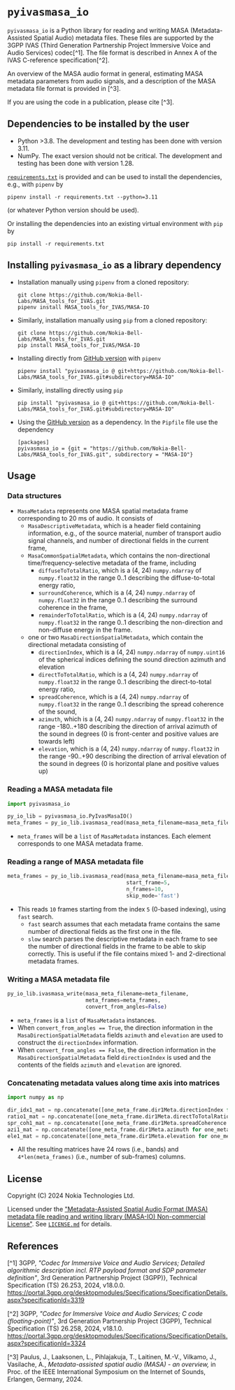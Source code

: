 # `pyivasmasa_io`
`pyivasmasa_io` is a Python library for reading and writing MASA (Metadata-Assisted Spatial Audio) metadata files.
These files are supported by the 3GPP IVAS (Third Generation Partnership Project Immersive Voice and Audio Services) codec[^1].
The file format is described in Annex A of the IVAS C-reference specification[^2].

An overview of the MASA audio format in general, estimating MASA metadata parameters from audio signals, and a description of the MASA metadata file format is provided in [^3].

If you are using the code in a publication, please cite [^3].

## Dependencies to be installed by the user
- Python >3.8. The development and testing has been done with version 3.11.
- NumPy. The exact version should not be critical. The development and testing has been done with version 1.28.

[`requirements.txt`](requirements.txt) is provided and can be used to install the dependencies, e.g., with `pipenv` by
```shell
pipenv install -r requirements.txt --python=3.11
```
(or whatever Python version should be used).

Or installing the dependencies into an existing virtual environment with `pip` by
```shell
pip install -r requirements.txt
```

## Installing `pyivasmasa_io` as a library dependency
- Installation manually using `pipenv` from a cloned repository:
  ```shell
  git clone https://github.com/Nokia-Bell-Labs/MASA_tools_for_IVAS.git
  pipenv install MASA_tools_for_IVAS/MASA-IO
  ```

- Similarly, installation manually using `pip` from a cloned repository:
  ```shell
  git clone https://github.com/Nokia-Bell-Labs/MASA_tools_for_IVAS.git
  pip install MASA_tools_for_IVAS/MASA-IO
  ```
  
- Installing directly from [GitHub version](https://github.com/Nokia-Bell-Labs/MASA_tools_for_IVAS/) with `pipenv` 
  ```shell
  pipenv install "pyivasmasa_io @ git+https://github.com/Nokia-Bell-Labs/MASA_tools_for_IVAS.git#subdirectory=MASA-IO"
  ```

- Similarly, installing directly using `pip`
  ```shell
  pip install "pyivasmasa_io @ git+https://github.com/Nokia-Bell-Labs/MASA_tools_for_IVAS.git#subdirectory=MASA-IO"
  ```

- Using the [GitHub version](https://github.com/Nokia-Bell-Labs/MASA_tools_for_IVAS) as a dependency.
  In the `Pipfile` file use the dependency
  ```
  [packages]
  pyivasmasa_io = {git = "https://github.com/Nokia-Bell-Labs/MASA_tools_for_IVAS.git", subdirectory = "MASA-IO"}
  ```

## Usage
### Data structures
- `MasaMetadata` represents one MASA spatial metadata frame corresponding to 20 ms of audio. It consists of
  - `MasaDescriptiveMetadata`, which is a header field containing information, e.g., of the source material, number of transport audio signal channels, and number of directional fields in the current frame,
  - `MasaCommonSpatialMetadata`, which contains the non-directional time/frequency-selective metadata of the frame, including
    - `diffuseToTotalRatio`, which is a (4, 24) `numpy.ndarray` of `numpy.float32` in the range 0..1 describing the diffuse-to-total energy ratio,
    - `surroundCoherence`, which is a (4, 24) `numpy.ndarray` of `numpy.float32` in the range 0..1 describing the surround coherence in the frame,
    - `remainderToTotalRatio`, which is a (4, 24) `numpy.ndarray` of `numpy.float32` in the range 0..1 describing the non-direction and non-diffuse energy in the frame.
  - one or two `MasaDirectionSpatialMetadata`, which contain the directional metadata consisting of
    - `directionIndex`, which is a (4, 24) `numpy.ndarray` of `numpy.uint16` of the spherical indices defining the sound direction azimuth and elevation
    - `directToTotalRatio`, which is a (4, 24) `numpy.ndarray` of `numpy.float32` in the range 0..1 describing the direct-to-total energy ratio,
    - `spreadCoherence`, which is a (4, 24) `numpy.ndarray` of `numpy.float32` in the range 0..1 describing the spread coherence of the sound,
    - `azimuth`, which is a (4, 24) `numpy.ndarray` of `numpy.float32` in the range -180..+180 describing the direction of arrival azimuth of the sound in degrees (0 is front-center and positive values are towards left)
    - `elevation`, which is a (4, 24) `numpy.ndarray` of `numpy.float32` in the range -90..+90 describing the direction of arrival elevation of the sound in degrees (0 is horizontal plane and positive values up)

### Reading a MASA metadata file
```Python
import pyivasmasa_io

py_io_lib = pyivasmasa_io.PyIvasMasaIO()
meta_frames = py_io_lib.ivasmasa_read(masa_meta_filename=masa_meta_filename)
```
- `meta_frames` will be a `list` of `MasaMetadata` instances. Each element corresponds to one MASA metadata frame.

### Reading a range of MASA metadata file
```Python
meta_frames = py_io_lib.ivasmasa_read(masa_meta_filename=masa_meta_filename,
                                      start_frame=5,
                                      n_frames=10,
                                      skip_mode='fast')
```
- This reads `10` frames starting from the index `5` (0-based indexing), using `fast` search.
  - `fast` search assumes that each metadata frame contains the same number of directional fields as the first one in the file.
  - `slow` search parses the descriptive metadata in each frame to see the number of directional fields in the frame to be able to skip correctly. This is useful if the file contains mixed 1- and 2-directional metadata frames.

### Writing a MASA metadata file
```Python
py_io_lib.ivasmasa_write(masa_meta_filename=meta_filename, 
                         meta_frames=meta_frames, 
                         convert_from_angles=False)
```
- `meta_frames` is a `list` of `MasaMetadata` instances.
- When `convert_from_angles == True`, the direction information in the `MasaDirectionSpatialMetadata` fields `azimuth` and `elevation` are used to construct the `directionIndex` information.
- When `convert_from_angles == False`, the direction information in the `MasaDirectionSpatialMetadata` field `directionIndex` is used and the contents of the fields `azimuth` and `elevation` are ignored.

### Concatenating metadata values along time axis into matrices
```Python
import numpy as np

dir_idx1_mat = np.concatenate([one_meta_frame.dir1Meta.directionIndex for one_meta_frame in meta_frames], axis=0).transpose()
ratio1_mat = np.concatenate([one_meta_frame.dir1Meta.directToTotalRatio for one_meta_frame in meta_frames], axis=0).transpose()
spr_coh1_mat = np.concatenate([one_meta_frame.dir1Meta.spreadCoherence for one_meta_frame in meta_frames], axis=0).transpose()
azi1_mat = np.concatenate([one_meta_frame.dir1Meta.azimuth for one_meta_frame in meta_frames], axis=0).transpose()
ele1_mat = np.concatenate([one_meta_frame.dir1Meta.elevation for one_meta_frame in meta_frames], axis=0).transpose()
```
- All the resulting matrices have 24 rows (i.e., bands) and `4*len(meta_frames)` (i.e., number of sub-frames) columns.

## License
Copyright (C) 2024 Nokia Technologies Ltd.

Licensed under the ["Metadata-Assisted Spatial Audio Format (MASA) metadata file reading and writing library (MASA-IO) Non-commercial License"](LICENSE.md). 
See [`LICENSE.md`](LICENSE.md) for details.

## References
[^1] 3GPP, *"Codec for Immersive Voice and Audio Services; Detailed algorithmic description incl. RTP payload format and SDP parameter definition"*, 3rd Generation Partnership Project (3GPP)}, Technical Specification (TS) 26.253, 2024, v18.0.0. https://portal.3gpp.org/desktopmodules/Specifications/SpecificationDetails.aspx?specificationId=3319

[^2] 3GPP, *"Codec for Immersive Voice and Audio Services; C code (floating-point)"*, 3rd Generation Partnership Project (3GPP), Technical Specification (TS) 26.258, 2024, v18.1.0. https://portal.3gpp.org/desktopmodules/Specifications/SpecificationDetails.aspx?specificationId=3324

[^3] Paulus, J., Laaksonen, L., Pihlajakuja, T., Laitinen, M.-V., Vilkamo, J., Vasilache, A., *Metadata-assisted spatial audio (MASA) - an overview,* in Proc. of the IEEE International Symposium on the Internet of Sounds, Erlangen, Germany, 2024.


